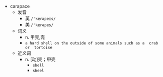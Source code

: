 - carapace
  - 发音
    - 英 `/'kærəpeɪs/`
    - 美 `/'kærəpes/`
  - 词义
    - n. 甲壳,壳
    - `a hard shell on the outside of some animals such as a  crab  or  tortoise `
  - 近义词
    - n. [动]壳；甲壳
      - `shell`
      - `sheel`
